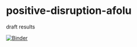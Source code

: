 # positive-disruption-afolu
draft results

[![Binder](https://mybinder.org/badge_logo.svg)](https://mybinder.org/v2/gh/Epic-Institute/positive-disruption-afolu/HEAD)

